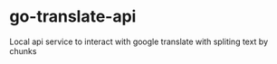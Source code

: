 # go-translate-api

Local api service to interact with google translate with spliting text by chunks
